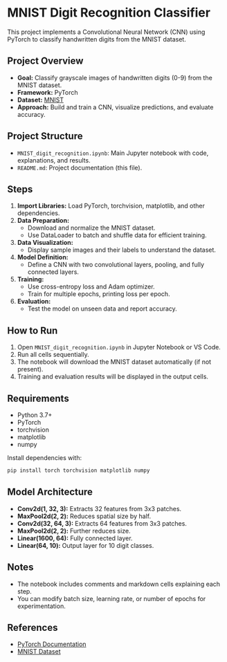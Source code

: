 # MNIST Digit Recognition Classifier

This project implements a Convolutional Neural Network (CNN) using PyTorch to classify handwritten digits from the MNIST dataset.

## Project Overview
- **Goal:** Classify grayscale images of handwritten digits (0-9) from the MNIST dataset.
- **Framework:** PyTorch
- **Dataset:** [MNIST](http://yann.lecun.com/exdb/mnist/)
- **Approach:** Build and train a CNN, visualize predictions, and evaluate accuracy.

## Project Structure
- `MNIST_digit_recognition.ipynb`: Main Jupyter notebook with code, explanations, and results.
- `README.md`: Project documentation (this file).

## Steps
1. **Import Libraries:** Load PyTorch, torchvision, matplotlib, and other dependencies.
2. **Data Preparation:**
   - Download and normalize the MNIST dataset.
   - Use DataLoader to batch and shuffle data for efficient training.
3. **Data Visualization:**
   - Display sample images and their labels to understand the dataset.
4. **Model Definition:**
   - Define a CNN with two convolutional layers, pooling, and fully connected layers.
5. **Training:**
   - Use cross-entropy loss and Adam optimizer.
   - Train for multiple epochs, printing loss per epoch.
6. **Evaluation:**
   - Test the model on unseen data and report accuracy.

## How to Run
1. Open `MNIST_digit_recognition.ipynb` in Jupyter Notebook or VS Code.
2. Run all cells sequentially.
3. The notebook will download the MNIST dataset automatically (if not present).
4. Training and evaluation results will be displayed in the output cells.

## Requirements
- Python 3.7+
- PyTorch
- torchvision
- matplotlib
- numpy

Install dependencies with:
```bash
pip install torch torchvision matplotlib numpy
```

## Model Architecture
- **Conv2d(1, 32, 3):** Extracts 32 features from 3x3 patches.
- **MaxPool2d(2, 2):** Reduces spatial size by half.
- **Conv2d(32, 64, 3):** Extracts 64 features from 3x3 patches.
- **MaxPool2d(2, 2):** Further reduces size.
- **Linear(1600, 64):** Fully connected layer.
- **Linear(64, 10):** Output layer for 10 digit classes.

## Notes
- The notebook includes comments and markdown cells explaining each step.
- You can modify batch size, learning rate, or number of epochs for experimentation.

## References
- [PyTorch Documentation](https://pytorch.org/docs/stable/index.html)
- [MNIST Dataset](http://yann.lecun.com/exdb/mnist/)
